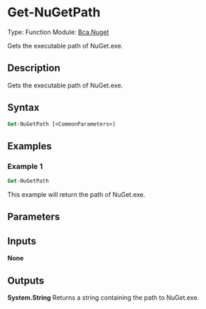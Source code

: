 # Get-NuGetPath
Type: Function
Module: [Bca.Nuget](../ReadMe.md)

Gets the executable path of NuGet.exe.
## Description
Gets the executable path of NuGet.exe.
## Syntax
```ps
Get-NuGetPath [<CommonParameters>]
```
## Examples
### Example 1
```ps
Get-NuGetPath
```
This example will return the path of NuGet.exe.
## Parameters
## Inputs
**None**

## Outputs
**System.String**
Returns a string containing the path to NuGet.exe.
